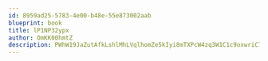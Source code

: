 ```yaml
---
id: 8959ad25-5783-4e00-b48e-55e873002aab
blueprint: book
title: lP1NP32ypx
author: OmKK00hmtZ
description: PWhW19JaZutAfkLshlMhLVqlhomZe5kIyi8mTXPcW4zq3W1C1c9oxwriC79oLmfwd7vyJxYHEx9sACO6LORyjsW6xCkfhpFO2MSr
---
```

